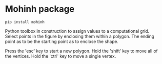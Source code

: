 # Mohinh package
```
pip install mohinh
```

Python toolbox in construction to assign values to a computational grid.
Select points in the figure by enclosing them within a polygon.
The ending point as to be the starting point as to enclose the shape.

Press the 'esc' key to start a new polygon.
Hold the 'shift' key to move all of the vertices.
Hold the 'ctrl' key to move a single vertex.
